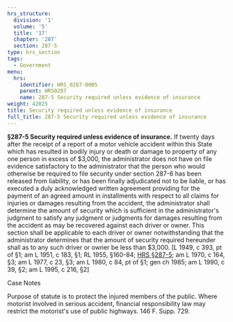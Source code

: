 ```yaml
---
hrs_structure:
  division: '1'
  volume: '5'
  title: '17'
  chapter: '287'
  section: 287-5
type: hrs_section
tags:
  - Government
menu:
  hrs:
    identifier: HRS_0287-0005
    parent: HRS0287
    name: 287-5 Security required unless evidence of insurance
weight: 42025
title: Security required unless evidence of insurance
full_title: 287-5 Security required unless evidence of insurance
---
```

**§287-5 Security required unless evidence of insurance.** If twenty days after the receipt of a report of a motor vehicle accident within this State which has resulted in bodily injury or death or damage to property of any one person in excess of $3,000, the administrator does not have on file evidence satisfactory to the administrator that the person who would otherwise be required to file security under section 287-6 has been released from liability, or has been finally adjudicated not to be liable, or has executed a duly acknowledged written agreement providing for the payment of an agreed amount in installments with respect to all claims for injuries or damages resulting from the accident, the administrator shall determine the amount of security which is sufficient in the administrator's judgment to satisfy any judgment or judgments for damages resulting from the accident as may be recovered against each driver or owner. This section shall be applicable to each driver or owner notwithstanding that the administrator determines that the amount of security required hereunder shall as to any such driver or owner be less than $3,000\. [L 1949, c 393, pt of §1; am L 1951, c 183, §1; RL 1955, §160-84; [HRS §287-5](/title-17/chapter-287/section-287-5/); am L 1970, c 164, §3; am L 1977, c 23, §3; am L 1980, c 84, pt of §1; gen ch 1985; am L 1990, c 39, §2; am L 1995, c 216, §2]

Case Notes

Purpose of statute is to protect the injured members of the public. Where motorist involved in serious accident, financial responsibility law may restrict the motorist's use of public highways. 146 F. Supp. 729.